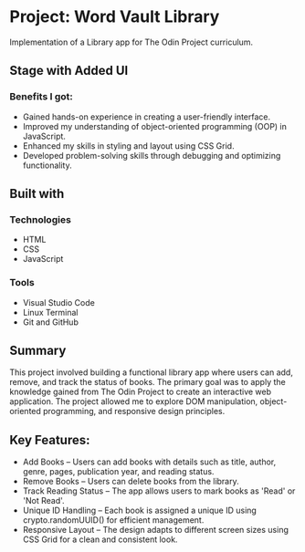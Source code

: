 # Project: Word Vault Library
Implementation of a Library app for The Odin Project curriculum.

## Stage with Added UI
### Benefits I got:
+ Gained hands-on experience in creating a user-friendly interface.
+ Improved my understanding of object-oriented programming (OOP) in JavaScript.
+ Enhanced my skills in styling and layout using CSS Grid.
+ Developed problem-solving skills through debugging and optimizing functionality.

## Built with
### Technologies
+ HTML
+ CSS
+ JavaScript

### Tools
+ Visual Studio Code
+ Linux Terminal
+ Git and GitHub

## Summary
This project involved building a functional library app where users can add, remove, and track the status of books. The primary goal was to apply the knowledge gained from The Odin Project to create an interactive web application. The project allowed me to explore DOM manipulation, object-oriented programming, and responsive design principles.

## Key Features:
+ Add Books – Users can add books with details such as title, author, genre, pages, publication year, and reading status.
+ Remove Books – Users can delete books from the library.
+ Track Reading Status – The app allows users to mark books as 'Read' or 'Not Read'.
+ Unique ID Handling – Each book is assigned a unique ID using crypto.randomUUID() for efficient management.
+ Responsive Layout – The design adapts to different screen sizes using CSS Grid for a clean and consistent look.

